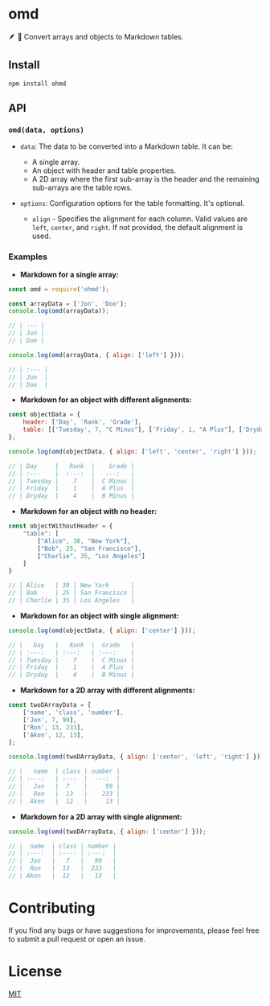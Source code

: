 # omd

:feather: :feet: Convert arrays and objects to Markdown tables.


## Install

```
npm install ohmd
```

## API

### `omd(data, options)`

- `data`: The data to be converted into a Markdown table. It can be:
    - A single array.
    - An object with header and table properties.
    - A 2D array where the first sub-array is the header and the remaining sub-arrays are the table rows.

- `options`: Configuration options for the table formatting. It's optional.
    - `align` - Specifies the alignment for each column. Valid values are `left`, `center`, and `right`. If not provided, the default alignment is used.


### Examples

- __Markdown for a single array:__

```js
const omd = require('ohmd');

const arrayData = ['Jon', 'Doe'];
console.log(omd(arrayData));

// | --- |
// | Jon |
// | Doe |
```

```js
console.log(omd(arrayData, { align: ['left'] }));

// | :--- |
// | Jon  |
// | Doe  |
```

- __Markdown for an object with different alignments:__

```js
const objectData = {
    header: ['Day', 'Rank', 'Grade'],
    table: [['Tuesday', 7, "C Minus"], ['Friday', 1, "A Plus"], ['Dryday', 4, "B Minus"]],
};

console.log(omd(objectData, { align: ['left', 'center', 'right'] }));

// | Day     |   Rank  |    Grade |
// | :---    |  :---:  |   ---:   |
// | Tuesday |    7    |  C Minus |
// | Friday  |    1    |  A Plus  |
// | Dryday  |    4    |  B Minus |
```

- __Markdown for an object with no header:__

```js
const objectWithoutHeader = {
    "table": [
        ["Alice", 30, "New York"],
        ["Bob", 25, "San Francisco"],
        ["Charlie", 35, "Los Angeles"]
    ]
}

// | Alice   | 30 | New York      |
// | Bob     | 25 | San Francisco |
// | Charlie | 35 | Los Angeles   |
```

- __Markdown for an object with single alignment:__

```js
console.log(omd(objectData, { align: ['center'] }));

// |   Day   |   Rank  |  Grade   |
// | :---:   | :---:   | :---:    |
// | Tuesday |    7    |  C Minus |
// | Friday  |    1    |  A Plus  |
// | Dryday  |    4    |  B Minus |
```

- __Markdown for a 2D array with different alignments:__

```js
const twoDArrayData = [
    ['name', 'class', 'number'],
    ['Jon', 7, 99],
    ['Ron', 13, 233],
    ['Akon', 12, 13],
];

console.log(omd(twoDArrayData, { align: ['center', 'left', 'right'] }));

// |   name  | class | number |
// | :---:   | :---  |  ---:  |
// |   Jon   |  7    |     99 |
// |   Ron   |  13   |    233 |
// |  Akon   |  12   |     13 |
```

- __Markdown for a 2D array with single alignment:__

```js
console.log(omd(twoDArrayData, { align: ['center'] }));

// |  name  | class | number |
// | :---:  | :---: | :---:  |
// |  Jon   |   7   |   99   |
// |  Ron   |  13   |  233   |
// | Akon   |  12   |   13   |
```

# Contributing
If you find any bugs or have suggestions for improvements, please feel free to submit a pull request or open an issue.

# License

[MIT](LICENSE)

